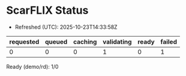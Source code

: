 ﻿# ScarFLIX Status

* Refreshed (UTC): 2025-10-23T14:33:58Z

| requested | queued | caching | validating | ready | failed |
|-----------|--------|---------|------------|-------|--------|
| 0 | 0 | 0 | 1 | 0 | 1 |

Ready (demo/rd): 1/0
